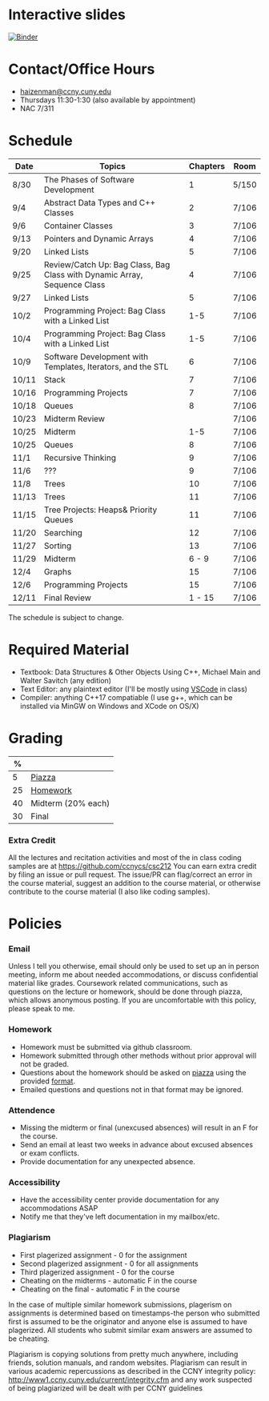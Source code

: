 Interactive slides
==================
[![Binder](https://mybinder.org/badge.svg)](https://mybinder.org/v2/gh/ccnycs/csc212/master)

Contact/Office Hours
====================
* haizenman@ccny.cuny.edu
* Thursdays 11:30-1:30 (also available by appointment)
* NAC 7/311

Schedule
========
| Date | Topics | Chapters | Room |
|------|--------|----------| ------|
| 8/30 | The Phases of Software Development | 1 | 5/150|
| 9/4 | Abstract Data Types and C++ Classes | 2 | 7/106 |
| 9/6 | Container Classes | 3 | 7/106|
| 9/13 | Pointers and Dynamic Arrays| 4 | 7/106 |
| 9/20| Linked Lists	| 5 | 7/106|
| 9/25  | Review/Catch Up: Bag Class, Bag Class with Dynamic Array, Sequence Class | 4 | 7/106 |
| 9/27  | Linked Lists | 5 | 7/106 |
| 10/2  | Programming Project: Bag Class with a Linked List  | 1-5 | 7/106 |
| 10/4 | Programming Project: Bag Class with a Linked List  | 1-5 | 7/106 |
| 10/9  | Software Development with Templates, Iterators, and the STL | 6 | 7/106|
| 10/11 | Stack | 7 | 7/106 |  
| 10/16 | Programming Projects | 7 | 7/106 |
| 10/18 | Queues | 8 | 7/106 |
| 10/23 | Midterm Review |  | 7/106 | 
| 10/25  | Midterm | 1-5 | 7/106| 
| 10/25 | Queues | 8 | 7/106 | 
| 11/1 | Recursive Thinking   | 9 | 7/106 |
| 11/6 | ??? | 9| 7/106 |
| 11/8| Trees | 10 | 7/106 |
| 11/13|Trees | 11 | 7/106 |
| 11/15| Tree Projects: Heaps& Priority Queues | 11 | 7/106 |
| 11/20 | Searching | 12 | 7/106 |
| 11/27 | Sorting | 13 | 7/106 | 
| 11/29 | Midterm | 6 - 9 | 7/106 |
| 12/4 | Graphs | 15 | 7/106 |
| 12/6 | Programming Projects | 15 | 7/106 | 
| 12/11 | Final Review | 1 - 15 | 7/106 | 
The schedule is subject to change. 

 Required Material 
=================
* Textbook: Data Structures & Other Objects Using C++, Michael Main and Walter Savitch (any edition)
* Text Editor: any plaintext editor (I'll be mostly using [VSCode](https://code.visualstudio.com/) in class)
* Compiler: anything C++17 compatiable (I use g++, which can be installed via MinGW on Windows and XCode on OS/X)

Grading
========
| % |  |
| ------------- | ----------- |
| 5 | [Piazza](https://piazza.com/ccny.cuny/fall2018/csc21200pr/home) |
| 25 | [Homework](https://classroom.github.com/classrooms/42761282-cs212-data-structures-pr)|
| 40 | Midterm (20% each) |
| 30 | Final |

### Extra Credit ###
All the lectures and recitation activities and most of the in class coding samples are at https://github.com/ccnycs/csc212 You can earn extra credit by filing an issue or pull request. The issue/PR can flag/correct an error in the course material, suggest an addition to the course material, or otherwise contribute to the course material (I also like coding samples). 

Policies
========
### Email ###
Unless I tell you otherwise, email should only be used to set up an in person meeting, inform me about needed accommodations, or discuss confidential material like grades.  Coursework related communications, such as questions on the lecture or homework, should be done through piazza, which allows anonymous posting. If you are uncomfortable with this policy, please speak to me.


### Homework ###
* Homework must be submitted via github classroom. 
* Homework submitted through other methods without prior approval  will not be graded.
* Questions about the homework should be asked on [piazza](
piazza.com/ccny.cuny/fall2018/csc21200pr/home) using the provided [format](hwq_fmt.md). 
* Emailed questions and questions not in that format may be ignored. 

### Attendence ###
* Missing the midterm or final (unexcused absences) will result in an F for the course.
* Send an email at least two weeks in advance about excused absences or exam conflicts.
* Provide documentation for any unexpected absence.

### Accessibility ###
* Have the accessibility center provide documentation for any accommodations ASAP
* Notify me that they've left documentation in my mailbox/etc.

### Plagiarism ###
* First plagerized assignment - 0 for the assignment
* Second plagerized assignment - 0 for all assignments
* Third plagerized assignment - 0 for the course
* Cheating on the midterms - automatic F in the course
* Cheating on the final - automatic F in the course

In the case of multiple similar homework submissions, plagerism on assignments is determined based on timestamps-the person who submitted first is assumed to be the originator and anyone else is assumed to have plagerized. All students who submit similar exam answers are assumed to be cheating.

Plagiarism is copying solutions from pretty much anywhere, including friends, solution manuals, and random websites. Plagiarism can result in various academic repercussions as described in the CCNY integrity policy: http://www1.ccny.cuny.edu/current/integrity.cfm and any work suspected of being plagiarized will be dealt with per CCNY guidelines

